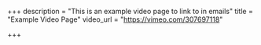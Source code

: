 +++
description = "This is an example video page to link to in emails"
title = "Example Video Page"
video_url = "https://vimeo.com/307697118"

+++
